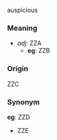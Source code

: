 auspicious
### Meaning
+ _adj_: ZZA
    + __eg__: ZZB

### Origin

ZZC

### Synonym

__eg__: ZZD

+ ZZE


